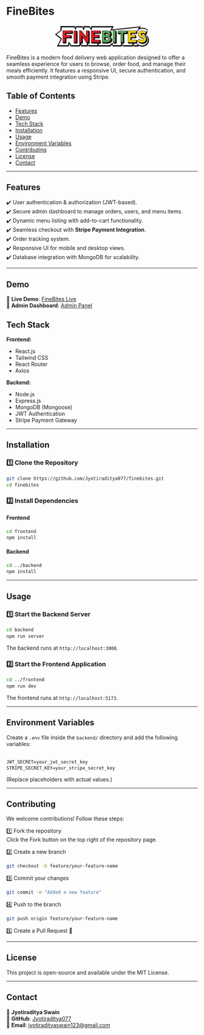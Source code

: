# FineBites

<p align="center">
  <img src="https://github.com/Jyotiraditya077/finebites/blob/main/frontend/src/assets/logo.png" alt="FineBites Logo" width="250px">
</p>

FineBites is a modern food delivery web application designed to offer a seamless experience for users to browse, order food, and manage their meals efficiently. It features a responsive UI, secure authentication, and smooth payment integration using Stripe.

## Table of Contents

- [Features](#features)
- [Demo](#demo)
- [Tech Stack](#tech-stack)
- [Installation](#installation)
- [Usage](#usage)
- [Environment Variables](#environment-variables)
- [Contributing](#contributing)
- [License](#license)
- [Contact](#contact)

---

## Features

✔️ User authentication & authorization (JWT-based).  
✔️ Secure admin dashboard to manage orders, users, and menu items.  
✔️ Dynamic menu listing with add-to-cart functionality.  
✔️ Seamless checkout with **Stripe Payment Integration**.  
✔️ Order tracking system.  
✔️ Responsive UI for mobile and desktop views.  
✔️ Database integration with MongoDB for scalability.  

---

## Demo

🔗 **Live Demo**: [FineBites Live](https://finebites-frontend.onrender.com/)  
🔗 **Admin Dashboard**: [Admin Panel](https://finebites-admin.onrender.com/)  

## Tech Stack

**Frontend:**  
- React.js  
- Tailwind CSS  
- React Router  
- Axios  

**Backend:**  
- Node.js  
- Express.js  
- MongoDB (Mongoose)  
- JWT Authentication  
- Stripe Payment Gateway  

---

## Installation

### 1️⃣ Clone the Repository  
```bash
git clone https://github.com/Jyotiraditya077/finebites.git
cd finebites
```

### 2️⃣ Install Dependencies  
#### Frontend  
```bash
cd frontend
npm install
```

#### Backend  
```bash
cd ../backend
npm install
```

---

## Usage

### 1️⃣ Start the Backend Server  
```bash
cd backend
npm run server
```
The backend runs at `http://localhost:3000`.

### 2️⃣ Start the Frontend Application  
```bash
cd ../frontend
npm run dev
```
The frontend runs at `http://localhost:5173`.

---

## Environment Variables

Create a `.env` file inside the `backend/` directory and add the following variables:

```env

JWT_SECRET=your_jwt_secret_key
STRIPE_SECRET_KEY=your_stripe_secret_key
```
(Replace placeholders with actual values.)

---

## Contributing

We welcome contributions! Follow these steps:

1️⃣ Fork the repository  
   Click the Fork button on the top right of the repository page.

2️⃣ Create a new branch  
```bash
git checkout -b feature/your-feature-name
```

3️⃣ Commit your changes  
```bash
git commit -m "Added a new feature"
```

4️⃣ Push to the branch  
```bash
git push origin feature/your-feature-name
```

5️⃣ Create a Pull Request 🎉  

---

## License

This project is open-source and available under the MIT License.

---

## Contact

👤 **Jyotiraditya Swain**  
📍 **GitHub**: [Jyotiraditya077](https://github.com/Jyotiraditya077)  
📧 **Email**: jyotiradityaswain123@gmail.com  
